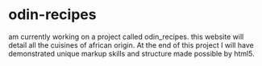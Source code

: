 # odin-recipes
am currently working on a project called odin_recipes. this website will detail all the cuisines of african origin.
At the end of this project I will have demonstrated unique markup skills and structure made possible by html5.
